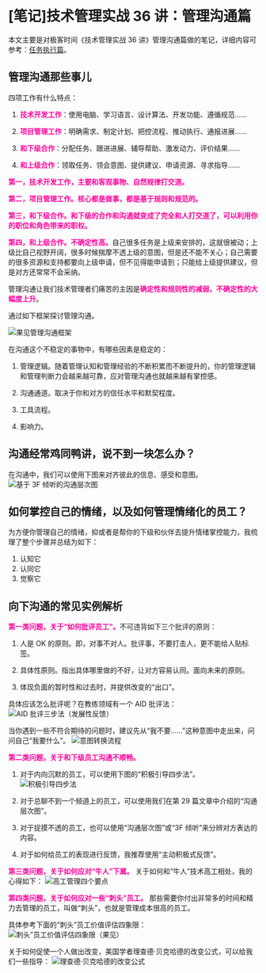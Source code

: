 # [笔记]技术管理实战 36 讲：管理沟通篇


本文主要是对极客时间《技术管理实战 36 讲》管理沟通篇做的笔记，详细内容可参考：[任务执行篇](https://time.geekbang.org/column/article/41968)。

## 管理沟通那些事儿
四项工作有什么特点：

1. <font color=#FF0099>**技术开发工作**</font>：使用电脑、学习语言、设计算法、开发功能、遵循规范……

2. <font color=#FF0099>**项目管理工作**</font>：明确需求、制定计划、把控流程、推动执行、通报进展……

3. <font color=#FF0099>**和下级合作**</font>：分配任务、跟进进展、辅导帮助、激发动力、评价结果……

4. <font color=#FF0099>**和上级合作**</font>：领取任务、领会意图、提供建议、申请资源、寻求指导……


<font color=#FF0099>**第一，技术开发工作，主要和客观事物、自然规律打交道。**</font>

<font color=#FF0099>**第二，项目管理工作。核心都是做事，都是基于规则和规范的。**</font>

<font color=#FF0099>**第三，和下级合作。和下级的合作和沟通就变成了完全和人打交道了，可以利用你的职位和角色带来的职权。**</font>

<font color=#FF0099>**第四，和上级合作。不确定性高。**</font>自己很多任务是上级来安排的，这就很被动；上级比自己视野开阔，很多时候揣摩不透上级的意图，但是还不能不关心；自己需要的很多资源和支持都要向上级申请，但不见得能申请到；只能给上级提供建议，但是对方还常常不会采纳。

管理沟通让我们技术管理者们痛苦的主因是<font color=#FF0099>**确定性和规则性的减弱，不确定性的大幅度上升**</font>。

通过如下框架探讨管理沟通。

![果见管理沟通框架](1.webp "果见管理沟通框架")

在沟通这个不稳定的事物中，有哪些因素是稳定的：

1. 管理逻辑。随着管理认知和管理经验的不断积累而不断提升的，你的管理逻辑和管理判断力会越来越可靠，应对管理沟通也就越来越有掌控感。

2. 沟通通道。取决于你和对方的信任水平和默契程度。

3. 工具流程。

4. 影响力。

## 沟通经常鸡同鸭讲，说不到一块怎么办？
在沟通中，我们可以使用下图来对齐彼此的信息、感受和意图。
![基于 3F 倾听的沟通层次图](2.webp "基于 3F 倾听的沟通层次图")

## 如何掌控自己的情绪，以及如何管理情绪化的员工？
为方便你管理自己的情绪，抑或者是帮你的下级和伙伴去提升情绪掌控能力，我梳理了整个步骤并总结为如下：
1. 认知它
2. 认同它
3. 觉察它

## 向下沟通的常见实例解析
<font color=#FF0099>**第一类问题，关于“如何批评员工”。**</font>不可违背如下三个批评的原则：
1. 人是 OK 的原则。即，对事不对人。批评事，不要打击人，更不能给人贴标签。

2. 具体性原则。指出具体哪里做的不好，让对方容易认同。面向未来的原则。

3. 体现负面的暂时性和过去时，并提供改变的“出口”。

具体应该怎么批评呢？在教练领域有一个 AID 批评法：
![AID 批评三步法（发展性反馈）](3.webp "AID 批评三步法（发展性反馈）")

当你遇到一些不符合期待的问题时，建议先从“我不要……”这种意图中走出来，问问自己“我要什么”。
![意图转换流程](4.webp "意图转换流程")

<font color=#FF0099>**第二类问题，关于和下级员工沟通不顺畅。**</font>
1. 对于内向沉默的员工，可以使用下图的“积极引导四步法”。
![积极引导四步法](5.webp "积极引导四步法")

2. 对于总聊不到一个频道上的员工，可以使用我们在第 29 篇文章中介绍的“沟通层次图”。

3. 对于捉摸不透的员工，也可以使用“沟通层次图”或“3F 倾听”来分辨对方表达的内容。

4. 对于如何给员工的表现进行反馈，我推荐使用“主动积极式反馈”。

<font color=#FF0099>**第三类问题，关于如何应对“牛人”下属。**</font>
关于如何和“牛人”技术高工相处，我的心得如下：
![高工管理四个要点](6.webp "高工管理四个要点")

<font color=#FF0099>**第四类问题，关于如何应对一些“刺头”员工。**</font>
那些需要你付出非常多的时间和精力去管理的员工，叫做“刺头”，也就是管理成本很高的员工。

具体参考下面的“刺头”员工价值评估四象限：
![刺头”员工价值评估四象限（果见）](7.webp "刺头”员工价值评估四象限（果见）")

关于如何促使一个人做出改变，美国学者理查德·贝克哈德的改变公式，可以给我们一些指导：
![理查德·贝克哈德的改变公式](8.webp "理查德·贝克哈德的改变公式")

